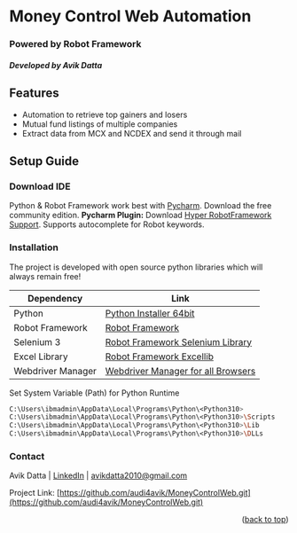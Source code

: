 # **Money Control Web Automation**

### Powered by Robot Framework
##### Developed by Avik Datta

## Features

- Automation to retrieve top gainers and losers
- Mutual fund listings of multiple companies
- Extract data from MCX and NCDEX and send it through mail

## Setup Guide


### Download IDE

Python & Robot Framework work best with [Pycharm](https://download.jetbrains.com/python/pycharm-community-2021.3.1.exe?_gl=1*1qd96xk*_ga*MTMwMDk3MjE5OS4xNjUzOTc3Njk1*_ga_9J976DJZ68*MTY1Mzk3NzY5NS4xLjEuMTY1Mzk3ODM4OC41Ng..&_ga=2.105859915.934492126.1653977695-1300972199.1653977695External%20Libraries). Download the free community edition.
**Pycharm Plugin:** Download [Hyper RobotFramework Support](https://plugins.jetbrains.com/plugin/16382-hyper-robotframework-support). Supports autocomplete for Robot keywords.

### Installation

The project is developed with open source python libraries which will always remain free!

| Dependency        | Link                                                                                          |
|-------------------|-----------------------------------------------------------------------------------------------|
| Python            | [Python Installer 64bit](https://www.python.org/ftp/python/3.10.0/python-3.10.0-amd64.exe)    |
| Robot Framework   | [Robot Framework ](https://pypi.org/project/robotframework/)                                  |
| Selenium 3        | [Robot Framework Selenium Library ](https://pypi.org/project/robotframework-seleniumlibrary/) |
| Excel Library     | [Robot Framework Excellib ](https://pypi.org/project/robotframework-excellib/)                |
| Webdriver Manager | [Webdriver Manager for all Browsers ](https://pypi.org/project/webdriver-manager/)            |


Set System Variable (Path) for Python Runtime

```sh
C:\Users\ibmadmin\AppData\Local\Programs\Python\<Python310>
C:\Users\ibmadmin\AppData\Local\Programs\Python\<Python310>\Scripts
C:\Users\ibmadmin\AppData\Local\Programs\Python\<Python310>\Lib
C:\Users\ibmadmin\AppData\Local\Programs\Python\<Python310>\DLLs
```

### Contact

Avik Datta | [LinkedIn](https://www.linkedin.com/in/avikdatta/) | avikdatta2010@gmail.com

Project Link: [https://github.com/audi4avik/MoneyControlWeb.git](https://github.com/audi4avik/MoneyControlWeb.git)


<p align="right">(<a href="#top">back to top</a>)</p>
